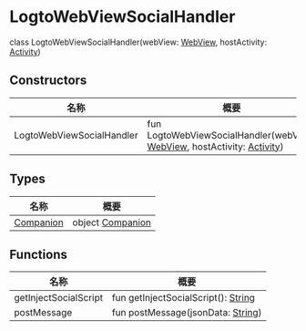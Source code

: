 # LogtoWebViewSocialHandler


class LogtoWebViewSocialHandler(webView: [WebView](https://developer.android.com/reference/kotlin/android/webkit/WebView.html), hostActivity: [Activity](https://developer.android.com/reference/kotlin/android/app/Activity.html))

## Constructors

| 名称 | 概要 |
|---|---|
| LogtoWebViewSocialHandler | fun LogtoWebViewSocialHandler(webView: [WebView](https://developer.android.com/reference/kotlin/android/webkit/WebView.html), hostActivity: [Activity](https://developer.android.com/reference/kotlin/android/app/Activity.html)) |

## Types

| 名称 | 概要 |
|---|---|
| [Companion](-companion/index.md) | object [Companion](-companion/index.md) |

## Functions

| 名称 | 概要 |
|---|---|
| getInjectSocialScript | fun getInjectSocialScript(): [String](https://kotlinlang.org/api/latest/jvm/stdlib/kotlin/-string/index.html) |
| postMessage | fun postMessage(jsonData: [String](https://kotlinlang.org/api/latest/jvm/stdlib/kotlin/-string/index.html)) |
